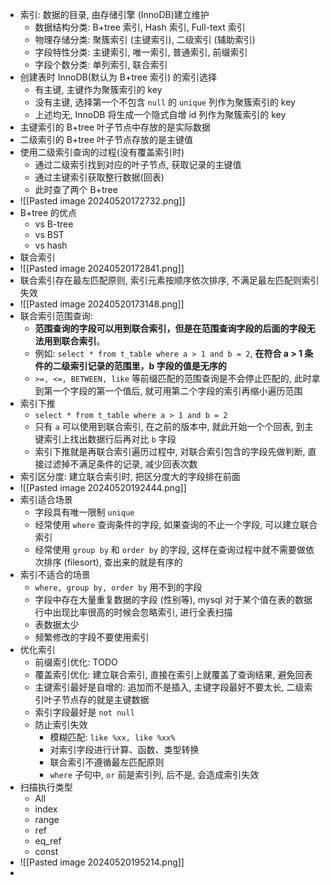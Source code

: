- 索引: 数据的目录, 由存储引擎 (InnoDB)建立维护
	- 数据结构分类: B+tree 索引, Hash 索引, Full-text 索引
	- 物理存储分类: 聚簇索引 (主键索引), 二级索引 (辅助索引)
	- 字段特性分类: 主键索引, 唯一索引, 普通索引, 前缀索引
	- 字段个数分类: 单列索引, 联合索引
- 创建表时 InnoDB(默认为 B+tree 索引) 的索引选择
	- 有主键, 主键作为聚簇索引的 key
	- 没有主键, 选择第一个不包含 `null` 的 `unique` 列作为聚簇索引的 key
	- 上述均无, InnoDB 将生成一个隐式自增 id 列作为聚簇索引的 key
- 主键索引的 B+tree 叶子节点中存放的是实际数据
- 二级索引的 B+tree 叶子节点存放的是主键值
- 使用二级索引查询的过程(没有覆盖索引时)
	- 通过二级索引找到对应的叶子节点, 获取记录的主键值
	- 通过主键索引获取整行数据(回表)
	- 此时查了两个 B+tree
- ![[Pasted image 20240520172732.png]]
- B+tree 的优点
	- vs B-tree
	- vs BST
	- vs hash
- 联合索引
- ![[Pasted image 20240520172841.png]]
- 联合索引存在最左匹配原则, 索引元素按顺序依次排序, 不满足最左匹配则索引失效
- ![[Pasted image 20240520173148.png]]
- 联合索引范围查询: 
	- **范围查询的字段可以用到联合索引，但是在范围查询字段的后面的字段无法用到联合索引**。
	- 例如: `select * from t_table where a > 1 and b = 2`, **在符合 a > 1 条件的二级索引记录的范围里，b 字段的值是无序的**
	- `>=, <=, BETWEEN, like` 等前缀匹配的范围查询是不会停止匹配的, 此时拿到第一个字段的第一个值后, 就可用第二个字段的索引再缩小遍历范围
- 索引下推
	- `select * from t_table where a > 1 and b = 2`
	- 只有 `a` 可以使用到联合索引, 在之前的版本中, 就此开始一个个回表, 到主键索引上找出数据行后再对比 `b` 字段
	- 索引下推就是再联合索引遍历过程中, 对联合索引包含的字段先做判断, 直接过滤掉不满足条件的记录, 减少回表次数
- 索引区分度: 建立联合索引时, 把区分度大的字段排在前面
- ![[Pasted image 20240520192444.png]]
- 索引适合场景
	- 字段具有唯一限制 `unique`
	- 经常使用 `where` 查询条件的字段, 如果查询的不止一个字段, 可以建立联合索引
	- 经常使用 `group by` 和 `order by` 的字段, 这样在查询过程中就不需要做依次排序 (filesort), 查出来的就是有序的
- 索引不适合的场景
	- `where, group by, order by` 用不到的字段
	- 字段中存在大量重复数据的字段 (性别等), mysql 对于某个值在表的数据行中出现比率很高的时候会忽略索引, 进行全表扫描
	- 表数据太少
	- 频繁修改的字段不要使用索引
- 优化索引
	- 前缀索引优化: TODO
	- 覆盖索引优化: 建立联合索引, 直接在索引上就覆盖了查询结果, 避免回表
	- 主键索引最好是自增的: 追加而不是插入, 主键字段最好不要太长, 二级索引叶子节点存的就是主键数据
	- 索引字段最好是 `not null`
	- 防止索引失效
		- 模糊匹配: `like %xx, like %xx%`
		- 对索引字段进行计算、函数、类型转换
		- 联合索引不遵循最左匹配原则
		- `where` 子句中, `or` 前是索引列, 后不是, 会造成索引失效
- 扫描执行类型
	- All
	- index
	- range
	- ref
	- eq_ref
	- const
- ![[Pasted image 20240520195214.png]]
- 
